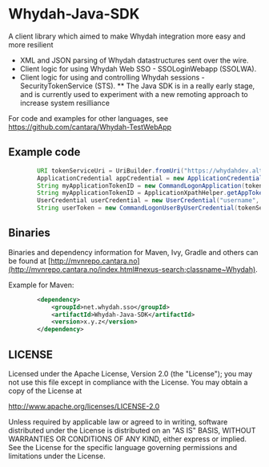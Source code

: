 Whydah-Java-SDK
===============

A client library which aimed to make Whydah integration more easy and more resilient


* XML and JSON parsing of Whydah datastructures sent over the wire.
* Client logic for using Whydah Web SSO - SSOLoginWebapp (SSOLWA).
* Client logic for using and controlling Whydah sessions - SecurityTokenService (STS).
**	The Java SDK is in a really early stage, and is currently used to experiment with a new remoting approach to increase system resilliance

For code and examples for other languages, see <https://github.com/cantara/Whydah-TestWebApp>


## Example code

```java
        URI tokenServiceUri = UriBuilder.fromUri("https://whydahdev.altrancloud.com/tokenservice/").build();
        ApplicationCredential appCredential = new ApplicationCredential("applicationID","applicationSecret");
        String myApplicationTokenID = new CommandLogonApplication(tokenServiceUri, appCredential).execute();
        String myApplicationTokenID = ApplicationXpathHelper.getAppTokenIdFromAppToken(myAppTokenXml);
        UserCredential userCredential = new UserCredential("username", "password");
        String userToken = new CommandLogonUserByUserCredential(tokenServiceUri, myApplicationTokenID, myAppTokenXml, userCredential, UUID.randomUUID().toString()).execute();

```


## Binaries

Binaries and dependency information for Maven, Ivy, Gradle and others can be found at [http://mvnrepo.cantara.no](http://mvnrepo.cantara.no/index.html#nexus-search;classname~Whydah).

Example for Maven:

```xml
        <dependency>
            <groupId>net.whydah.sso</groupId>
            <artifactId>Whydah-Java-SDK</artifactId>
            <version>x.y.z</version>
        </dependency>
```


## LICENSE

Licensed under the Apache License, Version 2.0 (the "License");
you may not use this file except in compliance with the License.
You may obtain a copy of the License at

<http://www.apache.org/licenses/LICENSE-2.0>

Unless required by applicable law or agreed to in writing, software
distributed under the License is distributed on an "AS IS" BASIS,
WITHOUT WARRANTIES OR CONDITIONS OF ANY KIND, either express or implied.
See the License for the specific language governing permissions and
limitations under the License.
